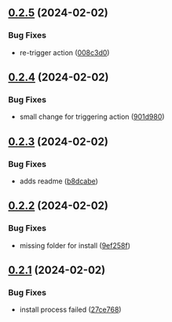## [0.2.5](https://github.com/acdh-oeaw/semantic-kraus-api/compare/v0.2.4...v0.2.5) (2024-02-02)


### Bug Fixes

* re-trigger action ([008c3d0](https://github.com/acdh-oeaw/semantic-kraus-api/commit/008c3d0b9804f4c9c05cb97b4701857b18fb069d))



## [0.2.4](https://github.com/acdh-oeaw/semantic-kraus-api/compare/v0.2.3...v0.2.4) (2024-02-02)


### Bug Fixes

* small change for triggering action ([901d980](https://github.com/acdh-oeaw/semantic-kraus-api/commit/901d980aa6f3e07884a7f961caa75a660cf69828))



## [0.2.3](https://github.com/acdh-oeaw/semantic-kraus-api/compare/v0.2.2...v0.2.3) (2024-02-02)


### Bug Fixes

* adds readme ([b8dcabe](https://github.com/acdh-oeaw/semantic-kraus-api/commit/b8dcabe56190de64fd13a3c4539dfcf0b042f2ca))



## [0.2.2](https://github.com/acdh-oeaw/semantic-kraus-api/compare/v0.2.1...v0.2.2) (2024-02-02)


### Bug Fixes

* missing folder for install ([9ef258f](https://github.com/acdh-oeaw/semantic-kraus-api/commit/9ef258fddec984a6b5fd249b8f4c14edf3c8860c))



## [0.2.1](https://github.com/acdh-oeaw/semantic-kraus-api/compare/v0.2.0...v0.2.1) (2024-02-02)


### Bug Fixes

* install process failed ([27ce768](https://github.com/acdh-oeaw/semantic-kraus-api/commit/27ce768aafeae5587d8a1b6c41617558b75e983c))




